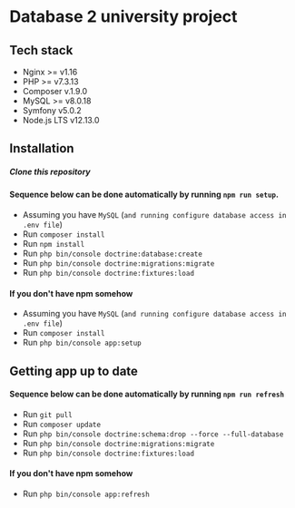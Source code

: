 # Database 2 university project 

## Tech stack

- Nginx >= v1.16
- PHP >= v7.3.13
- Composer v.1.9.0
- MySQL >= v8.0.18
- Symfony v5.0.2
- Node.js LTS v12.13.0

## Installation
##### Clone this repository

#### Sequence below can be done automatically by running `npm run setup`.

- Assuming you have `MySQL` (`and running configure database access in .env file`)
- Run `composer install`
- Run `npm install`
- Run `php bin/console doctrine:database:create`
- Run `php bin/console doctrine:migrations:migrate`
- Run `php bin/console doctrine:fixtures:load`

#### If you don't have npm somehow

- Assuming you have `MySQL` (`and running configure database access in .env file`)
- Run `composer install`
- Run `php bin/console app:setup`

## Getting app up to date
#### Sequence below can be done automatically by running `npm run refresh`

- Run `git pull`
- Run `composer update`
- Run `php bin/console doctrine:schema:drop --force --full-database`
- Run `php bin/console doctrine:migrations:migrate`
- Run `php bin/console doctrine:fixtures:load`

#### If you don't have npm somehow

- Run `php bin/console app:refresh`
